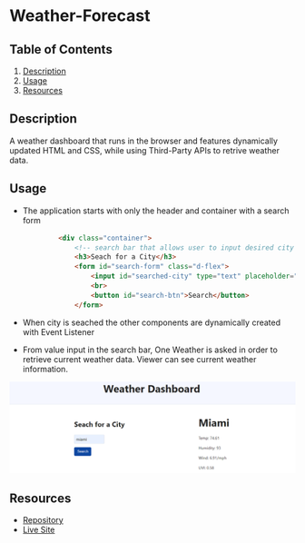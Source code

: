 # Weather-Forecast

## Table of Contents
1. [Description](#description) 
2. [Usage](#usage)
3. [Resources](#resources)

## Description

A weather dashboard that runs in the browser and features dynamically updated HTML and CSS, while using Third-Party APIs to retrive weather data.

## Usage

- The application starts with only the header and container with a search form

```html
            <div class="container">
                <!-- search bar that allows user to input desired city -->
                <h3>Seach for a City</h3>
                <form id="search-form" class="d-flex">
                    <input id="searched-city" type="text" placeholder="Charlotte" type="search">
                    <br>
                    <button id="search-btn">Search</button>
                </form>
```

- When city is seached the other components are dynamically created with Event Listener

- From value input in the search bar, One Weather is asked in order to retrieve current weather data.
Viewer can see current weather information.

![City Container Data](./assets/images/Weather-Forecast.png)


## Resources

- [Repository](https://github.com/alicessilva22/Weather-Forecast)
- [Live Site](https://alicessilva22.github.io/Weather-Forecast/)


